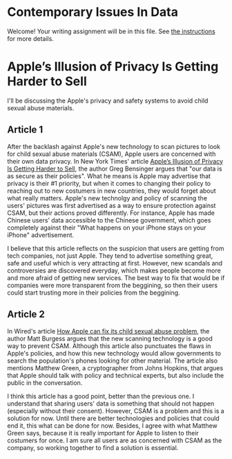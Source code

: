 # Contemporary Issues In Data

Welcome! Your writing assignment will be in this file.  See [the instructions](./instructions.md) for more details.

# Apple’s Illusion of Privacy Is Getting Harder to Sell
I'll be discussing the Apple's privacy and safety systems to avoid child sexual abuse materials.

## Article 1
After the backlash against Apple's new technology to scan pictures to look for child sexual abuse materials (CSAM), Apple users are concerned with their own data privacy. In New York Times' article [Apple’s Illusion of Privacy Is Getting Harder to Sell](https://www.nytimes.com/2021/08/19/opinion/apple-iphone-privacy.html?searchResultPosition=9), the author Greg Bensinger argues that "our data is as secure as their policies". What he means is Apple may advertise that privacy is their #1 priority, but when it comes to changing their policy to reaching out to new costumers in new countries, they would forget about what really matters. Apple's new technolgy and policy of scanning the users' pictures was first advertised as a way to ensure protection against CSAM, but their actions proved differently. For instance, Apple has made Chinese users’ data accessible to the Chinese government, which goes completely against their "What happens on your iPhone stays on your iPhone" advertisement. 

I believe that this article reflects on the suspicion that users are getting from tech companies, not just Apple. They tend to advertise something great, safe and useful which is very attracting at first. However, new scandals and controversies are discovered everyday, which makes people become more and more afraid of getting new services. The best way to fix that would be if companies were more transparent from the beggining, so then their users could start trusting more in their policies from the beggining. 



## Article 2
In Wired's article [How Apple can fix its child sexual abuse problem](https://www.wired.co.uk/article/apple-photo-scanning-csam), the author Matt Burgess argues that the new scanning technology is a good way to prevent CSAM. Although this article also punctuates the flaws in Apple's policies, and how this new technology would allow governments to search the population's phones looking for other material. The article also mentions Matthew Green, a cryptographer from Johns Hopkins, that argues that Apple should talk with policy and technical experts, but also include the public in the conversation.

I think this article has a good point, better than the previous one. I understand that sharing users' data is something that should not happen (especially without their consent). However, CSAM is a problem and this is a solution for now. Until there are better technologies and policies that could end it, this what can be done for now. Besides, I agree with what Matthew Green says, because it is really important for Apple to listen to their costumers for once. I am sure all users are as concerned with CSAM as the company, so working together to find a solution is essential.